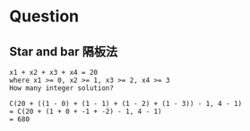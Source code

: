 # Question

## Star and bar 隔板法

```
x1 + x2 + x3 + x4 = 20
where x1 >= 0, x2 >= 1, x3 >= 2, x4 >= 3
How many integer solution?
```

```
C(20 + ((1 - 0) + (1 - 1) + (1 - 2) + (1 - 3)) - 1, 4 - 1)
= C(20 + (1 + 0 + -1 + -2) - 1, 4 - 1)
= 680
```
